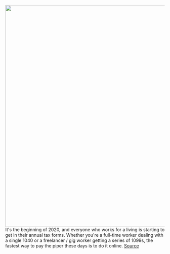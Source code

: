 <img src='https://cdn.vox-cdn.com/thumbor/jt7523ztI5rTMsFtq96Vqkve_7w=/0x0:1100x737/1200x800/filters:focal(462x281:638x457)/cdn.vox-cdn.com/uploads/chorus_image/image/66226660/irs.0.jpg' width='700px' /><br/>
It's the beginning of 2020, and everyone who works for a living is starting to get in their annual tax forms. Whether you're a full-time worker dealing with a single 1040 or a freelancer / gig worker getting a series of 1099s, the fastest way to pay the piper these days is to do it online.
<a href='https://www.theverge.com/2020/1/31/21114006/taxes-irs-file-pay-online-how-to-federal-state'> Source <a/>